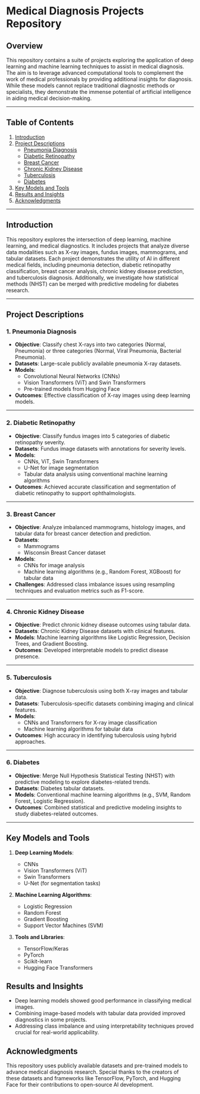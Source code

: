 # Medical Diagnosis Projects Repository

## Overview

This repository contains a suite of projects exploring the application of deep learning and machine learning techniques to assist in medical diagnosis. The aim is to leverage advanced computational tools to complement the work of medical professionals by providing additional insights for diagnosis. While these models cannot replace traditional diagnostic methods or specialists, they demonstrate the immense potential of artificial intelligence in aiding medical decision-making.

---

## Table of Contents

1. [Introduction](#introduction)
2. [Project Descriptions](#project-descriptions)
   - [Pneumonia Diagnosis](#1-pneumonia-diagnosis)
   - [Diabetic Retinopathy](#2-diabetic-retinopathy)
   - [Breast Cancer](#3-breast-cancer)
   - [Chronic Kidney Disease](#4-chronic-kidney-disease)
   - [Tuberculosis](#5-tuberculosis)
   - [Diabetes](#6-diabetes)
3. [Key Models and Tools](#key-models-and-tools)
4. [Results and Insights](#results-and-insights)
5. [Acknowledgments](#acknowledgments)

---

## Introduction

This repository explores the intersection of deep learning, machine learning, and medical diagnostics. It includes projects that analyze diverse data modalities such as X-ray images, fundus images, mammograms, and tabular datasets. Each project demonstrates the utility of AI in different medical fields, including pneumonia detection, diabetic retinopathy classification, breast cancer analysis, chronic kidney disease prediction, and tuberculosis diagnosis. Additionally, we investigate how statistical methods (NHST) can be merged with predictive modeling for diabetes research.

---

## Project Descriptions

### 1. Pneumonia Diagnosis
- **Objective**: Classify chest X-rays into two categories (Normal, Pneumonia) or three categories (Normal, Viral Pneumonia, Bacterial Pneumonia).
- **Datasets**: Large-scale publicly available pneumonia X-ray datasets.
- **Models**: 
  - Convolutional Neural Networks (CNNs)
  - Vision Transformers (ViT) and Swin Transformers
  - Pre-trained models from Hugging Face
- **Outcomes**: Effective classification of X-ray images using deep learning models.

---

### 2. Diabetic Retinopathy
- **Objective**: Classify fundus images into 5 categories of diabetic retinopathy severity.
- **Datasets**: Fundus image datasets with annotations for severity levels.
- **Models**:
  - CNNs, ViT, Swin Transformers
  - U-Net for image segmentation
  - Tabular data analysis using conventional machine learning algorithms
- **Outcomes**: Achieved accurate classification and segmentation of diabetic retinopathy to support ophthalmologists.

---

### 3. Breast Cancer
- **Objective**: Analyze imbalanced mammograms, histology images, and tabular data for breast cancer detection and prediction.
- **Datasets**: 
  - Mammograms
  - Wisconsin Breast Cancer dataset
- **Models**:
  - CNNs for image analysis
  - Machine learning algorithms (e.g., Random Forest, XGBoost) for tabular data
- **Challenges**: Addressed class imbalance issues using resampling techniques and evaluation metrics such as F1-score.

---

### 4. Chronic Kidney Disease
- **Objective**: Predict chronic kidney disease outcomes using tabular data.
- **Datasets**: Chronic Kidney Disease datasets with clinical features.
- **Models**: Machine learning algorithms like Logistic Regression, Decision Trees, and Gradient Boosting.
- **Outcomes**: Developed interpretable models to predict disease presence.

---

### 5. Tuberculosis
- **Objective**: Diagnose tuberculosis using both X-ray images and tabular data.
- **Datasets**: Tuberculosis-specific datasets combining imaging and clinical features.
- **Models**:
  - CNNs and Transformers for X-ray image classification
  - Machine learning algorithms for tabular data
- **Outcomes**: High accuracy in identifying tuberculosis using hybrid approaches.

---

### 6. Diabetes
- **Objective**: Merge Null Hypothesis Statistical Testing (NHST) with predictive modeling to explore diabetes-related trends.
- **Datasets**: Diabetes tabular datasets.
- **Models**: Conventional machine learning algorithms (e.g., SVM, Random Forest, Logistic Regression).
- **Outcomes**: Combined statistical and predictive modeling insights to study diabetes-related outcomes.

---

## Key Models and Tools

1. **Deep Learning Models**:
   - CNNs
   - Vision Transformers (ViT)
   - Swin Transformers
   - U-Net (for segmentation tasks)

2. **Machine Learning Algorithms**:
   - Logistic Regression
   - Random Forest
   - Gradient Boosting
   - Support Vector Machines (SVM)

3. **Tools and Libraries**:
   - TensorFlow/Keras
   - PyTorch
   - Scikit-learn
   - Hugging Face Transformers

## Results and Insights
- Deep learning models showed good performance in classifying medical images.
- Combining image-based models with tabular data provided improved diagnostics in some projects.
- Addressing class imbalance and using interpretability techniques proved crucial for real-world applicability.

## Acknowledgments
This repository uses publicly available datasets and pre-trained models to advance medical diagnosis research. Special thanks to the creators of these datasets and frameworks like TensorFlow, PyTorch, and Hugging Face for their contributions to open-source AI development.
